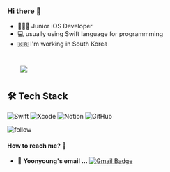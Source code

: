 ### Hi there 👋   
 - 👩🏻‍💼   Junior iOS Developer
- 💻   usually using Swift language for programmming
- 🇰🇷  I'm working in South Korea

<br/>

<div id="main">
    <img 
        src="https://github-readme-stats.vercel.app/api?username=Choyoonyoung98&hide=stars,contribs&count_private=true&show_icons=true"
        style="height: auto; margin-left: 20px; margin-right: 20px; padding: 10px;"/>
</div>

## 🛠 Tech Stack 
<!-- https://github.com/Ileriayo/markdown-badges -->
<!-- https://dev.to/envoy_/150-badges-for-github-pnk -->

<p>
  <img alt="Swift" src="https://img.shields.io/badge/swift-%23E34F26.svg?style=for-the-badge&logo=swift&logoColor=white"/>
  <img alt="Xcode" src="https://img.shields.io/badge/Xcode-%23404d59.svg?style=for-the-badge&logo=xcode&logoColor=white"/>
  <img alt="Notion" src="https://img.shields.io/badge/Notion-%23000000.svg?style=for-the-badge&logo=notion&logoColor=white"/>
  <img alt="GitHub" src="https://img.shields.io/badge/GitHub-100000?style=for-the-badge&logo=github&logoColor=white" />
</p>

<img alt="follow" src="https://img.shields.io/github/followers/yeji9175.svg?style=social&label=Follow&maxAge=2592000" />


#### How to reach me? 🤔
- 📮  **Yoonyoung's email ...** [![Gmail Badge](https://img.shields.io/badge/Gmail-d14836?style=flat-square&logo=Gmail&logoColor=white&link=mailto:yoon980208@gmail.com)](mailto:yoon980208@gmail.com)
